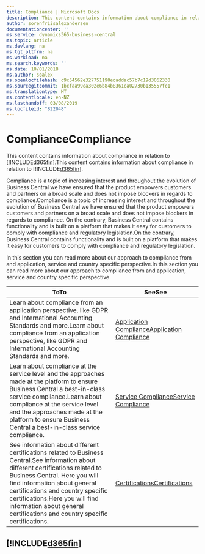 ```yaml
---
title: Compliance | Microsoft Docs
description: This content contains information about compliance in relation to Business Central.
author: sorenfriisalexandersen
documentationcenter: ''
ms.service: dynamics365-business-central
ms.topic: article
ms.devlang: na
ms.tgt_pltfrm: na
ms.workload: na
ms.search.keywords: ''
ms.date: 10/01/2018
ms.author: soalex
ms.openlocfilehash: c9c54562e327751190ecaddac57b7c19d3062330
ms.sourcegitcommit: 1bcfaa99ea302e6b84b8361ca02730b135557fc1
ms.translationtype: HT
ms.contentlocale: en-NZ
ms.lasthandoff: 03/08/2019
ms.locfileid: "822048"
---
```

# <a name="compliance"></a><span data-ttu-id="5d4c6-103">Compliance</span><span class="sxs-lookup"><span data-stu-id="5d4c6-103">Compliance</span></span>
<span data-ttu-id="5d4c6-104">This content contains information about compliance in relation to [!INCLUDE[d365fin](../includes/d365fin_md.md)].</span><span class="sxs-lookup"><span data-stu-id="5d4c6-104">This content contains information about compliance in relation to [!INCLUDE[d365fin](../includes/d365fin_md.md)].</span></span>  

<span data-ttu-id="5d4c6-105">Compliance is a topic of increasing interest and throughout the evolution of Business Central we have ensured that the product empowers customers and partners on a broad scale and does not impose blockers in regards to compliance.</span><span class="sxs-lookup"><span data-stu-id="5d4c6-105">Compliance is a topic of increasing interest and throughout the evolution of Business Central we have ensured that the product empowers customers and partners on a broad scale and does not impose blockers in regards to compliance.</span></span> <span data-ttu-id="5d4c6-106">On the contrary, Business Central contains functionality and is built on a platform that makes it easy for customers to comply with compliance and regulatory legislation.</span><span class="sxs-lookup"><span data-stu-id="5d4c6-106">On the contrary, Business Central contains functionality and is built on a platform that makes it easy for customers to comply with compliance and regulatory legislation.</span></span>

<span data-ttu-id="5d4c6-107">In this section you can read more about our approach to compliance from and application, service and country specific perspective.</span><span class="sxs-lookup"><span data-stu-id="5d4c6-107">In this section you can read more about our approach to compliance from and application, service and country specific perspective.</span></span>

|<span data-ttu-id="5d4c6-108">**To**</span><span class="sxs-lookup"><span data-stu-id="5d4c6-108">**To**</span></span>|<span data-ttu-id="5d4c6-109">**See**</span><span class="sxs-lookup"><span data-stu-id="5d4c6-109">**See**</span></span>|  
|------------|-------------|  
|<span data-ttu-id="5d4c6-110">Learn about compliance from an application perspective, like GDPR and International Accounting Standards and more.</span><span class="sxs-lookup"><span data-stu-id="5d4c6-110">Learn about compliance from an application perspective, like GDPR and International Accounting Standards and more.</span></span>|[<span data-ttu-id="5d4c6-111">Application Compliance</span><span class="sxs-lookup"><span data-stu-id="5d4c6-111">Application Compliance</span></span>](compliance-application-compliance.md)|  
|<span data-ttu-id="5d4c6-112">Learn about compliance at the service level and the approaches made at the platform to ensure Business Central a best-in-class service compliance.</span><span class="sxs-lookup"><span data-stu-id="5d4c6-112">Learn about compliance at the service level and the approaches made at the platform to ensure Business Central a best-in-class service compliance.</span></span>|[<span data-ttu-id="5d4c6-113">Service Compliance</span><span class="sxs-lookup"><span data-stu-id="5d4c6-113">Service Compliance</span></span>](compliance-service-compliance.md)|  
|<span data-ttu-id="5d4c6-114">See information about different certifications related to Business Central.</span><span class="sxs-lookup"><span data-stu-id="5d4c6-114">See information about different certifications related to Business Central.</span></span> <span data-ttu-id="5d4c6-115">Here you will find information about general certifications and country specific certifications.</span><span class="sxs-lookup"><span data-stu-id="5d4c6-115">Here you will find information about general certifications and country specific certifications.</span></span>|[<span data-ttu-id="5d4c6-116">Certifications</span><span class="sxs-lookup"><span data-stu-id="5d4c6-116">Certifications</span></span>](compliance-certifications.md)|  

 ## [!INCLUDE[d365fin](../includes/free_trial_md.md)]  
 
